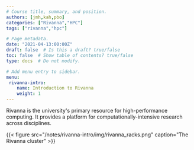 ```yaml
---
# Course title, summary, and position.
authors: [jmh,kah,pbo]
categories: ["Rivanna","HPC"]
tags: ["rivanna","hpc"]

# Page metadata.
date: "2021-04-13:00:00Z"
draft: false  # Is this a draft? true/false
toc: false  # Show table of contents? true/false
type: docs  # Do not modify.

# Add menu entry to sidebar.
menu:
 rivanna-intro:
    name: Introduction to Rivanna
    weight: 1
---
```


Rivanna is the university's primary resource for high\-performance computing. It provides a platform for computationally-intensive research across disciplines.

{{< figure src="/notes/rivanna-intro/img/rivanna_racks.png" caption="The Rivanna cluster" >}}


